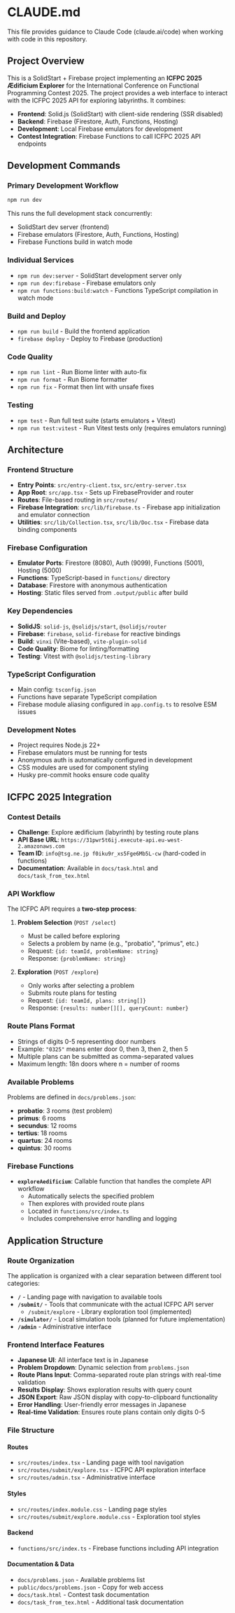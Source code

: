 # CLAUDE.md

This file provides guidance to Claude Code (claude.ai/code) when working with code in this repository.

## Project Overview

This is a SolidStart + Firebase project implementing an **ICFPC 2025 Ædificium Explorer** for the International Conference on Functional Programming Contest 2025. The project provides a web interface to interact with the ICFPC 2025 API for exploring labyrinths. It combines:

- **Frontend**: Solid.js (SolidStart) with client-side rendering (SSR disabled)
- **Backend**: Firebase (Firestore, Auth, Functions, Hosting)
- **Development**: Local Firebase emulators for development
- **Contest Integration**: Firebase Functions to call ICFPC 2025 API endpoints

## Development Commands

### Primary Development Workflow

```bash
npm run dev
```

This runs the full development stack concurrently:

- SolidStart dev server (frontend)
- Firebase emulators (Firestore, Auth, Functions, Hosting)
- Firebase Functions build in watch mode

### Individual Services

- `npm run dev:server` - SolidStart development server only
- `npm run dev:firebase` - Firebase emulators only
- `npm run functions:build:watch` - Functions TypeScript compilation in watch mode

### Build and Deploy

- `npm run build` - Build the frontend application
- `firebase deploy` - Deploy to Firebase (production)

### Code Quality

- `npm run lint` - Run Biome linter with auto-fix
- `npm run format` - Run Biome formatter
- `npm run fix` - Format then lint with unsafe fixes

### Testing

- `npm test` - Run full test suite (starts emulators + Vitest)
- `npm run test:vitest` - Run Vitest tests only (requires emulators running)

## Architecture

### Frontend Structure

- **Entry Points**: `src/entry-client.tsx`, `src/entry-server.tsx`
- **App Root**: `src/app.tsx` - Sets up FirebaseProvider and router
- **Routes**: File-based routing in `src/routes/`
- **Firebase Integration**: `src/lib/firebase.ts` - Firebase app initialization and emulator connection
- **Utilities**: `src/lib/Collection.tsx`, `src/lib/Doc.tsx` - Firebase data binding components

### Firebase Configuration

- **Emulator Ports**: Firestore (8080), Auth (9099), Functions (5001), Hosting (5000)
- **Functions**: TypeScript-based in `functions/` directory
- **Database**: Firestore with anonymous authentication
- **Hosting**: Static files served from `.output/public` after build

### Key Dependencies

- **SolidJS**: `solid-js`, `@solidjs/start`, `@solidjs/router`
- **Firebase**: `firebase`, `solid-firebase` for reactive bindings
- **Build**: `vinxi` (Vite-based), `vite-plugin-solid`
- **Code Quality**: Biome for linting/formatting
- **Testing**: Vitest with `@solidjs/testing-library`

### TypeScript Configuration

- Main config: `tsconfig.json`
- Functions have separate TypeScript compilation
- Firebase module aliasing configured in `app.config.ts` to resolve ESM issues

### Development Notes

- Project requires Node.js 22+
- Firebase emulators must be running for tests
- Anonymous auth is automatically configured in development
- CSS modules are used for component styling
- Husky pre-commit hooks ensure code quality

## ICFPC 2025 Integration

### Contest Details

- **Challenge**: Explore ædificium (labyrinth) by testing route plans
- **API Base URL**: `https://31pwr5t6ij.execute-api.eu-west-2.amazonaws.com`
- **Team ID**: `info@tsg.ne.jp f0iku9r_xs5Fge6Mb5L-cw` (hard-coded in functions)
- **Documentation**: Available in `docs/task.html` and `docs/task_from_tex.html`

### API Workflow

The ICFPC API requires a **two-step process**:

1. **Problem Selection** (`POST /select`)

   - Must be called before exploring
   - Selects a problem by name (e.g., "probatio", "primus", etc.)
   - Request: `{id: teamId, problemName: string}`
   - Response: `{problemName: string}`

2. **Exploration** (`POST /explore`)
   - Only works after selecting a problem
   - Submits route plans for testing
   - Request: `{id: teamId, plans: string[]}`
   - Response: `{results: number[][], queryCount: number}`

### Route Plans Format

- Strings of digits 0-5 representing door numbers
- Example: `"0325"` means enter door 0, then 3, then 2, then 5
- Multiple plans can be submitted as comma-separated values
- Maximum length: 18n doors where n = number of rooms

### Available Problems

Problems are defined in `docs/problems.json`:

- **probatio**: 3 rooms (test problem)
- **primus**: 6 rooms
- **secundus**: 12 rooms
- **tertius**: 18 rooms
- **quartus**: 24 rooms
- **quintus**: 30 rooms

### Firebase Functions

- **`exploreAedificium`**: Callable function that handles the complete API workflow
  - Automatically selects the specified problem
  - Then explores with provided route plans
  - Located in `functions/src/index.ts`
  - Includes comprehensive error handling and logging

## Application Structure

### Route Organization

The application is organized with a clear separation between different tool categories:

- **`/`** - Landing page with navigation to available tools
- **`/submit/`** - Tools that communicate with the actual ICFPC API server
  - `/submit/explore` - Library exploration tool (implemented)
- **`/simulator/`** - Local simulation tools (planned for future implementation)
- **`/admin`** - Administrative interface

### Frontend Interface Features

- **Japanese UI**: All interface text is in Japanese
- **Problem Dropdown**: Dynamic selection from `problems.json`
- **Route Plans Input**: Comma-separated route plan strings with real-time validation
- **Results Display**: Shows exploration results with query count
- **JSON Export**: Raw JSON display with copy-to-clipboard functionality
- **Error Handling**: User-friendly error messages in Japanese
- **Real-time Validation**: Ensures route plans contain only digits 0-5

### File Structure

#### Routes
- `src/routes/index.tsx` - Landing page with tool navigation
- `src/routes/submit/explore.tsx` - ICFPC API exploration interface
- `src/routes/admin.tsx` - Administrative interface

#### Styles
- `src/routes/index.module.css` - Landing page styles
- `src/routes/submit/explore.module.css` - Exploration tool styles

#### Backend
- `functions/src/index.ts` - Firebase functions including API integration

#### Documentation & Data
- `docs/problems.json` - Available problems list
- `public/docs/problems.json` - Copy for web access
- `docs/task.html` - Contest task documentation
- `docs/task_from_tex.html` - Additional task documentation
